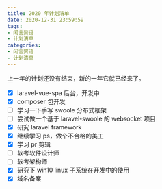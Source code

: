 ```yaml
---
title: 2020 年计划清单
date: 2020-12-31 23:59:59
tags:
- 闲言赘语
- 计划清单
categories:
- 闲言赘语
- 计划清单
---
```


上一年的计划还没有结束，新的一年它就已经来了。

* [x] laravel-vue-spa 后台，开发中
* [x] composer 包开发
* [ ] 学习一下手写 swoole 分布式框架
* [ ] 尝试做一个基于 laravel-swoole 的 websocket 项目
* [x] 研究 laravel framework
* [x] 继续学习 ps，做个不合格的美工
* [x] 学习 pr 剪辑
* [ ] 软考软件设计师
* [ ] ~~软考架构师~~
* [x] 研究下 win10 linux 子系统在开发中的使用
* [x] 域名备案
